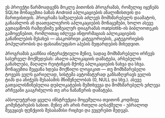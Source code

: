 

ეს პროექტი წარმოადგენს მოკლე პითონის პროგრამას, რომელიც იყენებს SQLite მონაცემთა ბაზას Android აპლიკაციების ანალიზისთვის და მართვისთვის. პროგრამა საშუალებას აძლევს მომხმარებელს დაამატოს, განაახლოს ან დაათვალიეროს აპლიკაციების მონაცემები, ხოლო ასევე გვთავაზობს რამდენიმე ვიზუალურ დიაგრამას matplotlib-ის ბიბლიოთეკის გამოყენებით, რომლითაც იძლევა ინფორმაციას აპლიკაციების განაწილების შესახებ — ასაკობრივი კატეგორიების, კატეგორიების პოპულარობის და ფასიანი/უფასო აპების შეფარდების მიხედვით.

პროგრამას გააჩნია ინტერაქტიული მენიუ, სადაც მომხმარებელი ირჩევს სასურველ მოქმედებას: ახალი აპლიკაციის დამატება, არსებულის განახლება, მაღალი რეიტინგის მქონე აპლიკაციების ნახვა და სხვა. მონაცემთა შეყვანა ხდება მოქნილი ლოგიკით — თუ მომხმარებელი ტოვებს ველს ცარიელად, სისტემა ავტომატურად განსაზღვრავს ველის ტიპს და ანიჭებს შესაბამის მნიშვნელობას (0, NULL და სხვ.). ასევე გათვალისწინებულია დუბლიკატების შემთხვევა და მომხმარებელს ეძლევა არჩევანი გააგრძელოს თუ არა ჩანაწერის დამატება.

აბსოლუტურად ყველა ინსტრუქცია მოცემულია თვითონ კოდშივე კომენტარების სახით. მენიუ არ არის რთული აღსაქმელი - უბრალოდ შეგვყავს ფუნქციის შესაბამისი რიცხვი და ვუყურებთ შედეგს. 
